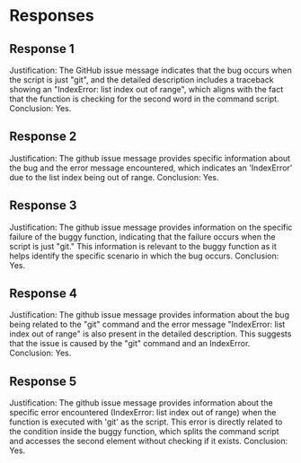 # Responses
## Response 1
Justification: The GitHub issue message indicates that the bug occurs when the script is just "git", and the detailed description includes a traceback showing an "IndexError: list index out of range", which aligns with the fact that the function is checking for the second word in the command script.
Conclusion: Yes.

## Response 2
Justification: The github issue message provides specific information about the bug and the error message encountered, which indicates an 'IndexError' due to the list index being out of range.
Conclusion: Yes.

## Response 3
Justification: The github issue message provides information on the specific failure of the buggy function, indicating that the failure occurs when the script is just "git." This information is relevant to the buggy function as it helps identify the specific scenario in which the bug occurs.
Conclusion: Yes.

## Response 4
Justification: The github issue message provides information about the bug being related to the "git" command and the error message "IndexError: list index out of range" is also present in the detailed description. This suggests that the issue is caused by the "git" command and an IndexError.
Conclusion: Yes.

## Response 5
Justification: The github issue message provides information about the specific error encountered (IndexError: list index out of range) when the function is executed with 'git' as the script. This error is directly related to the condition inside the buggy function, which splits the command script and accesses the second element without checking if it exists.
Conclusion: Yes.

